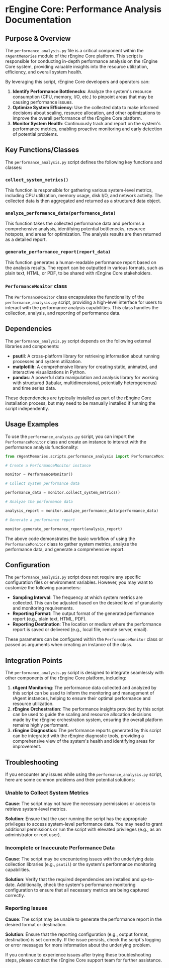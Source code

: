 # rEngine Core: Performance Analysis Documentation

## Purpose & Overview

The `performance_analysis.py` file is a critical component within the `rAgentMemories` module of the rEngine Core platform. This script is responsible for conducting in-depth performance analysis on the rEngine Core system, providing valuable insights into the resource utilization, efficiency, and overall system health.

By leveraging this script, rEngine Core developers and operators can:

1. **Identify Performance Bottlenecks**: Analyze the system's resource consumption (CPU, memory, I/O, etc.) to pinpoint areas that may be causing performance issues.
2. **Optimize System Efficiency**: Use the collected data to make informed decisions about scaling, resource allocation, and other optimizations to improve the overall performance of the rEngine Core platform.
3. **Monitor System Health**: Continuously track and report on the system's performance metrics, enabling proactive monitoring and early detection of potential problems.

## Key Functions/Classes

The `performance_analysis.py` script defines the following key functions and classes:

### `collect_system_metrics()`

This function is responsible for gathering various system-level metrics, including CPU utilization, memory usage, disk I/O, and network activity. The collected data is then aggregated and returned as a structured data object.

### `analyze_performance_data(performance_data)`

This function takes the collected performance data and performs a comprehensive analysis, identifying potential bottlenecks, resource hotspots, and areas for optimization. The analysis results are then returned as a detailed report.

### `generate_performance_report(report_data)`

This function generates a human-readable performance report based on the analysis results. The report can be outputted in various formats, such as plain text, HTML, or PDF, to be shared with rEngine Core stakeholders.

### `PerformanceMonitor` class

The `PerformanceMonitor` class encapsulates the functionality of the `performance_analysis.py` script, providing a high-level interface for users to interact with the performance analysis capabilities. This class handles the collection, analysis, and reporting of performance data.

## Dependencies

The `performance_analysis.py` script depends on the following external libraries and components:

- **psutil**: A cross-platform library for retrieving information about running processes and system utilization.
- **matplotlib**: A comprehensive library for creating static, animated, and interactive visualizations in Python.
- **pandas**: A powerful data manipulation and analysis library for working with structured (tabular, multidimensional, potentially heterogeneous) and time series data.

These dependencies are typically installed as part of the rEngine Core installation process, but may need to be manually installed if running the script independently.

## Usage Examples

To use the `performance_analysis.py` script, you can import the `PerformanceMonitor` class and create an instance to interact with the performance analysis functionality:

```python
from rAgentMemories.scripts.performance_analysis import PerformanceMonitor

# Create a PerformanceMonitor instance

monitor = PerformanceMonitor()

# Collect system performance data

performance_data = monitor.collect_system_metrics()

# Analyze the performance data

analysis_report = monitor.analyze_performance_data(performance_data)

# Generate a performance report

monitor.generate_performance_report(analysis_report)
```

The above code demonstrates the basic workflow of using the `PerformanceMonitor` class to gather system metrics, analyze the performance data, and generate a comprehensive report.

## Configuration

The `performance_analysis.py` script does not require any specific configuration files or environment variables. However, you may want to customize the following parameters:

- **Sampling Interval**: The frequency at which system metrics are collected. This can be adjusted based on the desired level of granularity and monitoring requirements.
- **Reporting Format**: The output format of the generated performance report (e.g., plain text, HTML, PDF).
- **Reporting Destination**: The location or medium where the performance report is saved or delivered (e.g., local file, remote server, email).

These parameters can be configured within the `PerformanceMonitor` class or passed as arguments when creating an instance of the class.

## Integration Points

The `performance_analysis.py` script is designed to integrate seamlessly with other components of the rEngine Core platform, including:

1. **rAgent Monitoring**: The performance data collected and analyzed by this script can be used to inform the monitoring and management of rAgent instances, helping to ensure their optimal performance and resource utilization.
2. **rEngine Orchestration**: The performance insights provided by this script can be used to guide the scaling and resource allocation decisions made by the rEngine orchestration system, ensuring the overall platform remains highly performant.
3. **rEngine Diagnostics**: The performance reports generated by this script can be integrated with the rEngine diagnostic tools, providing a comprehensive view of the system's health and identifying areas for improvement.

## Troubleshooting

If you encounter any issues while using the `performance_analysis.py` script, here are some common problems and their potential solutions:

### Unable to Collect System Metrics

**Cause**: The script may not have the necessary permissions or access to retrieve system-level metrics.

**Solution**: Ensure that the user running the script has the appropriate privileges to access system-level performance data. You may need to grant additional permissions or run the script with elevated privileges (e.g., as an administrator or root user).

### Incomplete or Inaccurate Performance Data

**Cause**: The script may be encountering issues with the underlying data collection libraries (e.g., `psutil`) or the system's performance monitoring capabilities.

**Solution**: Verify that the required dependencies are installed and up-to-date. Additionally, check the system's performance monitoring configuration to ensure that all necessary metrics are being captured correctly.

### Reporting Issues

**Cause**: The script may be unable to generate the performance report in the desired format or destination.

**Solution**: Ensure that the reporting configuration (e.g., output format, destination) is set correctly. If the issue persists, check the script's logging or error messages for more information about the underlying problem.

If you continue to experience issues after trying these troubleshooting steps, please contact the rEngine Core support team for further assistance.
